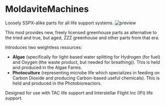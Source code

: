 # MoldaviteMachines
Loosely SSPX-alike parts for all life support systems.
![preview](https://i.imgur.com/DNxfej8.png)

This mod provides new, freely licensed greenhouse parts as alternative to the tried and true, but aged, ZZZ greenhouse and other parts from that era.

Introduces two weightless resources: 
* **Algae** (specifically for light-based water splitting for Hydrogen (for fuel) and Oxygen (the waste product, but needed for breathing)). This is held and produced in the Algae Farms.
* **Photoculture** (representing microbe life which specializes in feeding on Carbon Dioxide and producing Carbon-based useful chemicals). This is held and produced in the Photobioreactors.

Designed for use with TAC life support and Interstellar Flight Inc (IFI) life support.